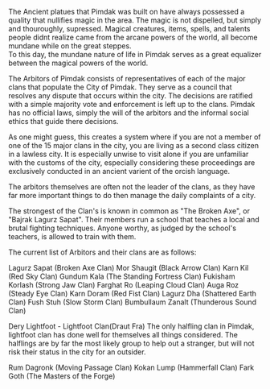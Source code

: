 The Ancient platues that Pimdak was built on have always possessed a quality that nullifies magic in the area.   The magic is not dispelled, but simply and thouroughly, supressed.  Magical creatures, items, spells, and talents people didnt realize came from the arcane powers of the world, all become mundane while on the great steppes.  
To this day, the mundane nature of life in Pimdak serves as a great equalizer between the magical powers of the world.

The Arbitors of Pimdak consists of representatives of each of the major clans that populate the City of Pimdak.  They serve as a council that resolves any dispute that occurs within the city.   The decisions are ratified with a simple majority vote and enforcement is left up to the clans.   Pimdak has no official laws, simply the will of the arbitors and the informal social ethics that guide there decisions.

As one might guess, this creates a system where if you are not a member of one of the 15 major clans in the city, you are living as a second class citizen in a lawless city.  It is especially unwise to visit alone if you are unfamiliar with the customs of the city, especially considering these proceedings are exclusively conducted in an ancient varient of the orcish language.

The arbitors themselves are often not the leader of the clans, as they have far more important things to do then manage the daily complaints of a city.

The strongest of the Clan's is known in common as "The Broken Axe", or "Bajrak Lagurz Sapat".  Their members run a school that teaches a local and brutal fighting techniques.  Anyone worthy, as judged by the school's teachers, is allowed to train with them.

The current list of Arbitors and their clans are as follows:


Lagurz Sapat      (Broken Axe Clan)
Mor Shaugit       (Black Arrow Clan)
Karn Kil          (Red Sky Clan)
Gundum Kala       (The Standing Fortress Clan)
Fukisham Korlash  (Strong Jaw Clan)
Farghat Ro        (Leaping Cloud Clan)
Auga Roz          (Steady Eye Clan)
Karn Doram        (Red Fist Clan)
Lagurz Dha        (Shattered Earth Clan)
Fush Stuh         (Slow Storm Clan)
Bumbullaum Zanalt (Thunderous Sound Clan)

Dery Lightfoot    - Lightfoot Clan(Draut Fra) The only halfling clan in Pimdak, lightfoot clan has done well for themselves all things considered.  The halflings are by far the most likely group to help out a stranger, but will not risk their status in the city for an outsider.  

Rum Dagronk       (Moving Passage Clan)
Kokan Lump        (Hammerfall Clan)
Fark Goth         (The Masters of the Forge)

